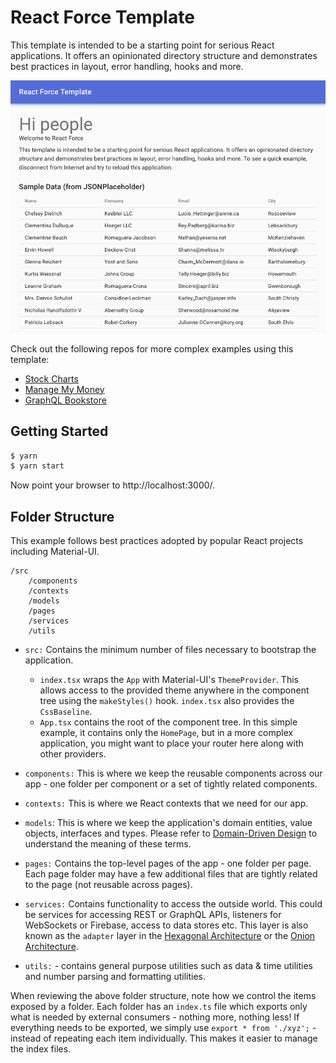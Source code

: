 # React Force Template

This template is intended to be a starting point for serious React applications.
It offers an opinionated directory structure and demonstrates best practices in
layout, error handling, hooks and more.

![Screen Shot](assets/screen-shot.png)

Check out the following repos for more complex examples using this template:

-   [Stock Charts](https://github.com/nareshbhatia/stock-charts)
-   [Manage My Money](https://github.com/nareshbhatia/manage-my-money)
-   [GraphQL Bookstore](https://github.com/nareshbhatia/graphql-bookstore)

## Getting Started

```bash
$ yarn
$ yarn start
```

Now point your browser to http://localhost:3000/.

## Folder Structure

This example follows best practices adopted by popular React projects including
Material-UI.

```
/src
    /components
    /contexts
    /models
    /pages
    /services
    /utils
```

-   `src:` Contains the minimum number of files necessary to bootstrap the
    application.

    -   `index.tsx` wraps the `App` with Material-UI's `ThemeProvider`. This
        allows access to the provided theme anywhere in the component tree using
        the `makeStyles()` hook. `index.tsx` also provides the `CssBaseline`.
    -   `App.tsx` contains the root of the component tree. In this simple
        example, it contains only the `HomePage`, but in a more complex
        application, you might want to place your router here along with other
        providers.

-   `components:` This is where we keep the reusable components across our app -
    one folder per component or a set of tightly related components.

-   `contexts:` This is where we React contexts that we need for our app.

-   `models`: This is where we keep the application's domain entities, value
    objects, interfaces and types. Please refer to
    [Domain-Driven Design](https://archfirst.org/domain-driven-design/) to
    understand the meaning of these terms.

-   `pages:` Contains the top-level pages of the app - one folder per page. Each
    page folder may have a few additional files that are tightly related to the
    page (not reusable across pages).

-   `services:` Contains functionality to access the outside world. This could
    be services for accessing REST or GraphQL APIs, listeners for WebSockets or
    Firebase, access to data stores etc. This layer is also known as the
    `adapter` layer in the
    [Hexagonal Architecture](http://alistair.cockburn.us/Hexagonal+architecture)
    or the
    [Onion Architecture](http://jeffreypalermo.com/blog/the-onion-architecture-part-1/).

-   `utils:` - contains general purpose utilities such as data & time utilities
    and number parsing and formatting utilities.

When reviewing the above folder structure, note how we control the items exposed
by a folder. Each folder has an `index.ts` file which exports only what is
needed by external consumers - nothing more, nothing less! If everything needs
to be exported, we simply use `export * from './xyz';` - instead of repeating
each item individually. This makes it easier to manage the index files.
